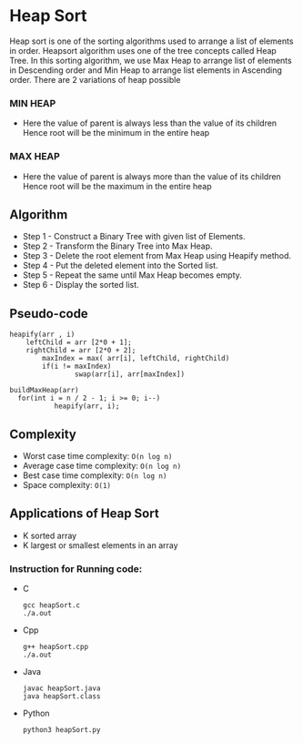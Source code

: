 # Heap Sort
Heap sort is one of the sorting algorithms used to arrange a list of elements in order. Heapsort algorithm uses one of the tree concepts called Heap Tree. 
In this sorting algorithm, we use Max Heap to arrange list of elements in Descending order and Min Heap to arrange list elements in Ascending order.
There are 2 variations of heap possible
### MIN HEAP
* Here the value of parent is always less than the value of its children
Hence root will be the minimum in the entire heap
### MAX HEAP
* Here the value of parent is always more than the value of its children
Hence root will be the maximum in the entire heap

## Algorithm
* Step 1 - Construct a Binary Tree with given list of Elements.
* Step 2 - Transform the Binary Tree into Max Heap.
* Step 3 - Delete the root element from Max Heap using Heapify method.
* Step 4 - Put the deleted element into the Sorted list.
* Step 5 - Repeat the same until Max Heap becomes empty.
* Step 6 - Display the sorted list.

## Pseudo-code
```
heapify(arr , i)
	leftChild = arr [2*0 + 1];
	rightChild = arr [2*0 + 2];
    	maxIndex = max( arr[i], leftChild, rightChild)
    	if(i != maxIndex)
          		swap(arr[i], arr[maxIndex])
  ```
  ```
  buildMaxHeap(arr)
	for(int i = n / 2 - 1; i >= 0; i--)
     		 heapify(arr, i);
```

## Complexity

-   Worst case time complexity:  `O(n log n)`
-   Average case time complexity:  `O(n log n)`
-   Best case time complexity:  `O(n log n)`
-   Space complexity:  `O(1)`

## Applications of Heap Sort 
* K sorted array
* K largest or smallest elements in an array 

###  Instruction for Running code:
 - C
     ```
     gcc heapSort.c
     ./a.out
     ```
 - Cpp

     ````
     g++ heapSort.cpp
     ./a.out
     ````
- Java

    ```
    javac heapSort.java
    java heapSort.class
    ```
- Python
    ```
    python3 heapSort.py
    ```
